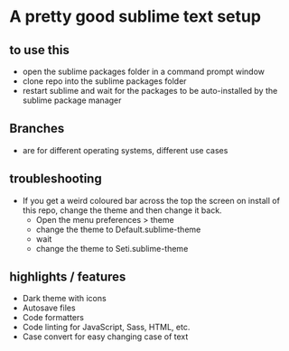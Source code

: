 # A pretty good sublime text setup

## to use this
* open the sublime packages folder in a command prompt window
* clone repo into the sublime packages folder
* restart sublime and wait for the packages to be auto-installed by the sublime package manager

## Branches
* are for different operating systems, different use cases

## troubleshooting
 * If you get a weird coloured bar across the top the screen on install of this repo, change the theme and then change it back.
    *  Open the menu preferences > theme
    *  change the theme to Default.sublime-theme
    *  wait
    *  change the theme to Seti.sublime-theme

## highlights / features
  * Dark theme with icons
  * Autosave files
  * Code formatters
  * Code linting for JavaScript, Sass, HTML, etc.
  * Case convert for easy changing case of text